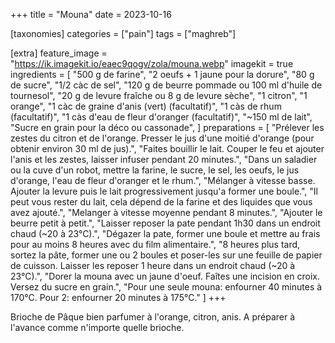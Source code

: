 +++
title = "Mouna"
date = 2023-10-16

[taxonomies]
categories = ["pain"]
tags = ["maghreb"]

[extra]
feature_image = "https://ik.imagekit.io/eaec9qogv/zola/mouna.webp"
imagekit = true
ingredients = [
  "500 g de farine",
  "2 oeufs + 1 jaune pour la dorure",
  "80 g de sucre",
  "1/2 càc de sel",
  "120 g de beurre pommade ou 100 ml d'huile de tournesol",
  "20 g de levure fraîche ou 8 g de levure sèche",
  "1 citron",
  "1 orange",
  "1 càc de graine d'anis (vert) (facultatif)",
  "1 càs de rhum (facultatif)",
  "1 càs d'eau de fleur d'oranger (facultatif)",
  "~150 ml de lait",
  "Sucre en grain pour la déco ou cassonade",
]
preparations = [
  "Prélever les zestes du citron et de l'orange. Presser le jus d'une moitié d'orange (pour obtenir environ 30 ml de jus).",
  "Faites bouillir le lait. Couper le feu et ajouter l'anis et les zestes, laisser infuser pendant 20 minutes.",
  "Dans un saladier ou la cuve d'un robot, mettre la farine, le sucre, le sel, les oeufs, le jus d'orange, l'eau de fleur d'oranger et le rhum.",
  "Mélanger à vitesse basse. Ajouter la levure puis le lait progressivement jusqu'a former une boule.",
  "Il peut vous rester du lait, cela dépend de la farine et des liquides que vous avez ajouté.",
  "Melanger à vitesse moyenne pendant 8 minutes.",
  "Ajouter le beurre petit à petit.",
  "Laisser reposer la pate pendant 1h30 dans un endroit chaud (~20 à 23°C).",
  "Dégazer la pate, former une boule et mettre au frais pour au moins 8 heures avec du film alimentaire.",
  "8 heures plus tard, sortez la pâte, former une ou 2 boules et poser-les sur une feuille de papier de cuisson. Laisser les reposer 1 heure dans un endroit chaud (~20 à 23°C).",
  "Dorer la mouna avec un jaune d'oeuf. Faîtes une incision en croix. Versez du sucre en grain.",
  "Pour une seule mouna: enfourner 40 minutes à 170°C. Pour 2: enfourner 20 minutes à 175°C."
]
+++

Brioche de Pâque bien parfumer à l'orange, citron, anis. A préparer à l'avance comme n'importe quelle brioche.

